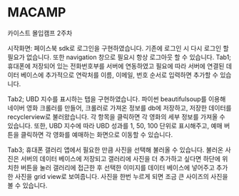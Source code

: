 # MACAMP
카이스트 몰입캠프 2주차

시작화면: 페이스북 sdk로 로그인을 구현하였습니다. 기존에 로그인 시 다시 로그인 할 필요가 없습니다. 또한 navigation 창으로 필요시 항상 로그아웃 할 수 있습니다.
Tab1; 휴대폰에 저장되어 있는 전화번호부를 서버에 연동하였고 필요에 따라 서버에 연결된 데이터 베이스에 추가적으로 연락처를 이름, 이메일, 번호 순서로 입력하면 추가할 수 있습니다. 

Tab2; UBD 지수를 표시하는 탭을 구현하였습니다. 파이썬 beautifulsoup를 이용해 네이버 영화 크롤러를 만들어, 크롤러로 가져온 정보를 db에 저장하고, 저장한 데이터를 recyclerview로 불러왔습니다. 각 항목을 클릭하면 각 영화의 세부 정보를 가져올 수 있습니다. 또한, UBD 지수에 따라 UBD 성과를 1, 50, 100 단위로 표시해주고, 예매 버튼을 클릭하면 각 영화를 예매하는 화면으로 이동할 수 있습니다.

Tab3; 휴대폰 갤러리 앱에서 필요한 만큼 사진을 선택해 불러올 수 있습니다. 불러온 사진은 서버의 데이터 베이스에 저장되고 갤러리에 사진을 더 추가하고 싶다면 하단에 위치한 버튼을 눌러 갤러리에 접근한 후 선택한 이미지를 데이터 베이스에 넣어주고 추가한 사진을 grid view로 보여줍니다. 사진을 한번 누르게 되면 조금 큰 사이즈의 사진을 볼 수 있습니다.
